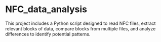 # NFC_data_analysis
This project includes a Python script designed to read NFC files, extract relevant blocks of data, compare blocks from multiple files, and analyze differences to identify potential patterns.
